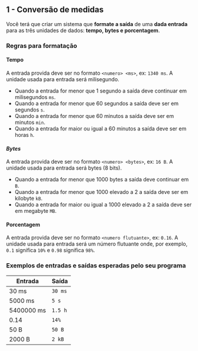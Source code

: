 ## 1 - Conversão de medidas

Você terá que criar um sistema que **formate a saída** de uma **dada entrada** para as três unidades de dados: **tempo, bytes e porcentagem**.

### Regras para formatação

#### Tempo

A entrada provida deve ser no formato `<numero> <ms>`, ex: `1340 ms`. A unidade usada para entrada será milisegundo.
* Quando a entrada for menor que 1 segundo a saída deve continuar em milisegundos `ms`.
* Quando a entrada for menor que 60 segundos a saída deve ser em segundos `s`.
* Quando a entrada for menor que 60 minutos a saída deve ser em minutos `min`.
* Quando a entrada for maior ou igual a 60 minutos a saída deve ser em horas `h`.

#### *Bytes*

A entrada provida deve ser no formato `<numero> <bytes>`, ex: `16 B`. A unidade usada para entrada será bytes (8 bits).
* Quando a entrada for menor que 1000 bytes a saída deve continuar em `B`.
* Quando a entrada for menor que 1000 elevado a 2 a saída deve ser em kilobyte `kB`.
* Quando a entrada for maior ou igual a 1000 elevado a 2 a saída deve ser em megabyte `MB`.

#### Porcentagem

A entrada provida deve ser no formato `<numero flutuante>`, ex: `0.16`. A unidade usada para entrada será um número flutuante onde, por exemplo, `0.1` significa `10%` e `0.98` significa `98%`.

### Exemplos de entradas e saídas esperadas pelo seu programa

| Entrada | Saída |
| ------ | ------ |
| 30 ms | `30 ms` |
| 5000 ms | `5 s` |
| 5400000 ms | `1.5 h` |
| 0.14 | `14%` |
| 50 B | `50 B` |
| 2000 B | `2 kB` |
